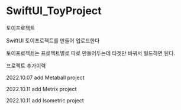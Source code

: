 # SwiftUI_ToyProject

토이프로젝트

SwiftUI 토이프로젝트를 만들어 업로드한다

토이프로젝트는 프로젝트별로 따로 만들어두는데 타겟만 바꿔서 빌드하면 된다.

프로젝트 추가이력

2022.10.07 add Metaball project

2022.10.11 add Metrix project

2022.10.11 add Isometric project
